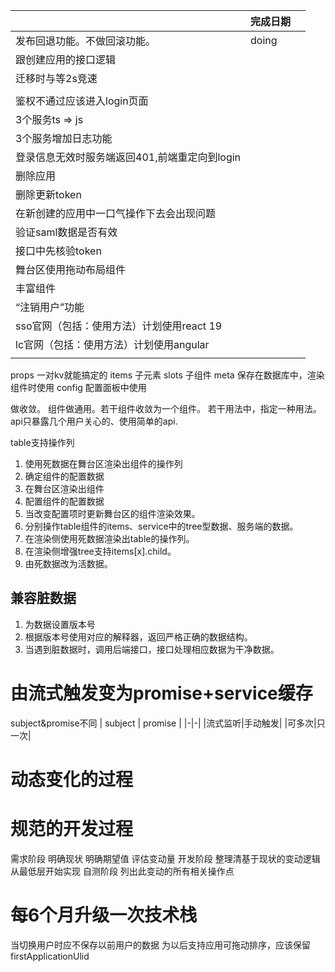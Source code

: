 ||完成日期||
|-|-|-|
|发布回退功能。不做回滚功能。|doing||
|跟创建应用的接口逻辑|||
|迁移时与等2s竞速|||
||||
|鉴权不通过应该进入login页面|||
|3个服务ts => js|||
|3个服务增加日志功能|||
|登录信息无效时服务端返回401,前端重定向到login|||
|删除应用|||
|删除更新token|||
|在新创建的应用中一口气操作下去会出现问题|||
|验证saml数据是否有效|||
|接口中先核验token|||
|舞台区使用拖动布局组件|||
|丰富组件|||
|“注销用户”功能|||
|sso官网（包括：使用方法）计划使用react 19|||
|lc官网（包括：使用方法）计划使用angular|||
||||

props 一对kv就能搞定的
items 子元素
slots 子组件
meta  保存在数据库中，渲染组件时使用
config 配置面板中使用


做收敛。
组件做通用。若干组件收敛为一个组件。
若干用法中，指定一种用法。
api只暴露几个用户关心的、使用简单的api.


table支持操作列
1. 使用死数据在舞台区渲染出组件的操作列
2. 确定组件的配置数据
3. 在舞台区渲染出组件
4. 配置组件的配置数据
5. 当改变配置项时更新舞台区的组件渲染效果。
6. 分别操作table组件的items、service中的tree型数据、服务端的数据。
7. 在渲染侧使用死数据渲染出table的操作列。
8. 在渲染侧增强tree支持items[x].child<ulid>。
9. 由死数据改为活数据。

## 兼容脏数据
1. 为数据设置版本号
2. 根据版本号使用对应的解释器，返回严格正确的数据结构。
3. 当遇到脏数据时，调用后端接口，接口处理相应数据为干净数据。

# 由流式触发变为promise+service缓存
subject&promise不同
| subject | promise |
|-|-|
|流式监听|手动触发|
|可多次|只一次|

# 动态变化的过程
# 规范的开发过程
需求阶段
    明确现状
    明确期望值
    评估变动量
开发阶段
    整理清基于现状的变动逻辑
    从最低层开始实现
自测阶段
    列出此变动的所有相关操作点

# 每6个月升级一次技术栈



当切换用户时应不保存以前用户的数据
为以后支持应用可拖动排序，应该保留firstApplicationUlid


